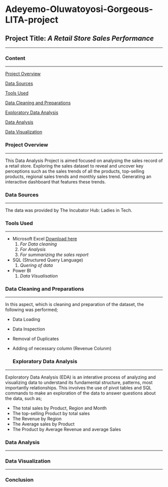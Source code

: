 # Adeyemo-Oluwatoyosi-Gorgeous-LITA-project

## Project Title: _*A Retail Store Sales Performance*_

---
### Content
---
[Project Overview](#project-overview)

[Data Sources](#data-sources)

[Tools Used](#tools-used)

[Data Cleaning and Preparations](#data-cleaning-and-preparations)

[Exploratory Data Analysis](#exploratory-data-analysis)

[Data Analysis](#data-analysis)

[Data Visualization](#data-visualization)

### Project Overview
---
  This Data Analysis Project is aimed focused on analysing the sales record of a retail store. Exploring the sales dataset to reveal and uncover key perceptions such as the sales trends of all the products, top-selling products, regional sales trends and monthly sales trend. Generating an interactive dashboard that features these trends.
  
### Data Sources
---
  The data was provided by The Incubator Hub: Ladies in Tech.
  
### Tools Used
---
  - Microsoft Excel [Download here](https://www.microsoft.com)
      1. *For Data cleaning*
      2. *For Analysis*
      3. *For summarizing the sales report*
  - SQL (Structured Query Language)
      1. *Quering of data*
  - Power BI
      1. *Data Visualisation*

### Data Cleaning and Preparations
---
  In this aspect, which is cleaning and preparation of the dataset, the following was performed;
- Data Loading
- Data Inspection
- Removal of Duplicates
- Adding of necessary column (Revenue Colunm)
    
  ### Exploratory Data Analysis
---
Exploratory Data Analysis (EDA) is an interative process of analyzing and visualizing data to understand its fundamental structure, patterns, most importantly relationships.
  This involves the use of pivot tables and SQL commands to make an exploration of the data to answer questions about the data, such as;
  - The total sales by Product, Region and Month
  - The top-selling Product by total sales
  - The Revenue by Region
  - The Average sales by Product
  - The  Product by Average Revenue and average Sales

### Data Analysis
---

### Data Visualization
---

### Conclusion
